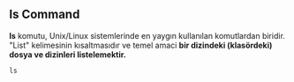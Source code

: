 ## ls Command

**ls** komutu, Unix/Linux sistemlerinde en yaygın kullanılan komutlardan biridir. "List" kelimesinin kısaltmasıdır ve temel amaci **bir dizindeki (klasördeki) dosya ve dizinleri listelemektir.**


```cmd
ls
```
